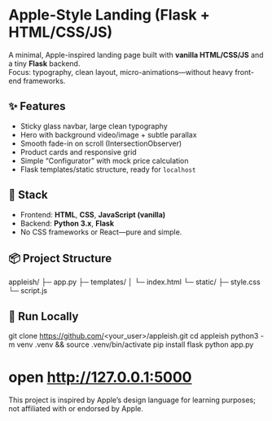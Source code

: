 # Apple-Style Landing (Flask + HTML/CSS/JS)

A minimal, Apple-inspired landing page built with **vanilla HTML/CSS/JS** and a tiny **Flask** backend.  
Focus: typography, clean layout, micro-animations—without heavy front-end frameworks.



## ✨ Features
- Sticky glass navbar, large clean typography
- Hero with background video/image + subtle parallax
- Smooth fade-in on scroll (IntersectionObserver)
- Product cards and responsive grid
- Simple “Configurator” with mock price calculation
- Flask templates/static structure, ready for `localhost`

## 🧰 Stack
- Frontend: **HTML**, **CSS**, **JavaScript (vanilla)**
- Backend: **Python 3.x**, **Flask**
- No CSS frameworks or React—pure and simple.

## 📦 Project Structure
appleish/
├─ app.py
├─ templates/
│ └─ index.html
└─ static/
├─ style.css
└─ script.js


## 🚀 Run Locally

git clone https://github.com/<your_user>/appleish.git
cd appleish
python3 -m venv .venv && source .venv/bin/activate
pip install flask
python app.py
# open http://127.0.0.1:5000


This project is inspired by Apple’s design language for learning purposes; not affiliated with or endorsed by Apple.
